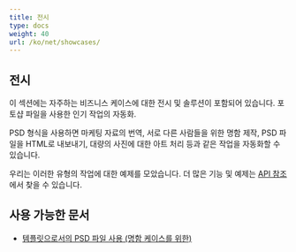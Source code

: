 ```yaml
---
title: 전시
type: docs
weight: 40
url: /ko/net/showcases/
---
```


## **전시**
이 섹션에는 자주하는 비즈니스 케이스에 대한 전시 및 솔루션이 포함되어 있습니다. 포토샵 파일을 사용한 인기 작업의 자동화.

PSD 형식을 사용하면 마케팅 자료의 번역, 서로 다른 사람들을 위한 명함 제작, PSD 파일을 HTML로 내보내기, 대량의 사진에 대한 아트 처리 등과 같은 작업을 자동화할 수 있습니다.

우리는 이러한 유형의 작업에 대한 예제를 모았습니다. 더 많은 기능 및 예제는 [API 참조](https://reference.aspose.com/psd/net)에서 찾을 수 있습니다.
## **사용 가능한 문서**
- [템플릿으로서의 PSD 파일 사용 (명함 케이스를 위한)](/psd/ko/net/using-psd-files-as-templates-for-automation-business-cards-case/)
